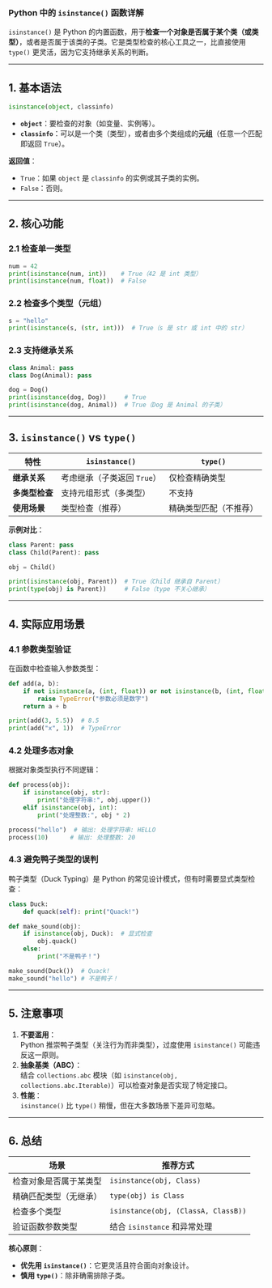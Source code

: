 ### **Python 中的 `isinstance()` 函数详解**

`isinstance()` 是 Python 的内置函数，用于**检查一个对象是否属于某个类（或类型）**，或者是否属于该类的子类。它是类型检查的核心工具之一，比直接使用 `type()` 更灵活，因为它支持继承关系的判断。

---

## **1. 基本语法**
```python
isinstance(object, classinfo)
```
- **`object`**：要检查的对象（如变量、实例等）。
- **`classinfo`**：可以是一个类（类型），或者由多个类组成的**元组**（任意一个匹配即返回 `True`）。

**返回值**：  
- `True`：如果 `object` 是 `classinfo` 的实例或其子类的实例。  
- `False`：否则。

---

## **2. 核心功能**
### **2.1 检查单一类型**
```python
num = 42
print(isinstance(num, int))    # True（42 是 int 类型）
print(isinstance(num, float))  # False
```

### **2.2 检查多个类型（元组）**
```python
s = "hello"
print(isinstance(s, (str, int)))  # True（s 是 str 或 int 中的 str）
```

### **2.3 支持继承关系**
```python
class Animal: pass
class Dog(Animal): pass

dog = Dog()
print(isinstance(dog, Dog))     # True
print(isinstance(dog, Animal))  # True（Dog 是 Animal 的子类）
```

---

## **3. `isinstance()` vs `type()`**
| **特性**          | `isinstance()`                | `type()`                      |
|-------------------|-------------------------------|-------------------------------|
| **继承关系**      | 考虑继承（子类返回 `True`）   | 仅检查精确类型                |
| **多类型检查**    | 支持元组形式（多类型）        | 不支持                        |
| **使用场景**      | 类型检查（推荐）              | 精确类型匹配（不推荐）        |

**示例对比**：
```python
class Parent: pass
class Child(Parent): pass

obj = Child()

print(isinstance(obj, Parent))  # True（Child 继承自 Parent）
print(type(obj) is Parent))     # False（type 不关心继承）
```

---

## **4. 实际应用场景**
### **4.1 参数类型验证**
在函数中检查输入参数类型：
```python
def add(a, b):
    if not isinstance(a, (int, float)) or not isinstance(b, (int, float)):
        raise TypeError("参数必须是数字")
    return a + b

print(add(3, 5.5))  # 8.5
print(add("x", 1))  # TypeError
```

### **4.2 处理多态对象**
根据对象类型执行不同逻辑：
```python
def process(obj):
    if isinstance(obj, str):
        print("处理字符串:", obj.upper())
    elif isinstance(obj, int):
        print("处理整数:", obj * 2)

process("hello")  # 输出: 处理字符串: HELLO
process(10)      # 输出: 处理整数: 20
```

### **4.3 避免鸭子类型的误判**
鸭子类型（Duck Typing）是 Python 的常见设计模式，但有时需要显式类型检查：
```python
class Duck:
    def quack(self): print("Quack!")

def make_sound(obj):
    if isinstance(obj, Duck):  # 显式检查
        obj.quack()
    else:
        print("不是鸭子！")

make_sound(Duck())  # Quack!
make_sound("hello") # 不是鸭子！
```

---

## **5. 注意事项**
1. **不要滥用**：  
   Python 推崇鸭子类型（关注行为而非类型），过度使用 `isinstance()` 可能违反这一原则。
2. **抽象基类（ABC）**：  
   结合 `collections.abc` 模块（如 `isinstance(obj, collections.abc.Iterable)`）可以检查对象是否实现了特定接口。
3. **性能**：  
   `isinstance()` 比 `type()` 稍慢，但在大多数场景下差异可忽略。

---

## **6. 总结**
| **场景**               | **推荐方式**                  |
|------------------------|-------------------------------|
| 检查对象是否属于某类型   | `isinstance(obj, Class)`      |
| 精确匹配类型（无继承）   | `type(obj) is Class`          |
| 检查多个类型            | `isinstance(obj, (ClassA, ClassB))` |
| 验证函数参数类型        | 结合 `isinstance` 和异常处理  |

**核心原则**：  
- **优先用 `isinstance()`**：它更灵活且符合面向对象设计。  
- **慎用 `type()`**：除非确需排除子类。
